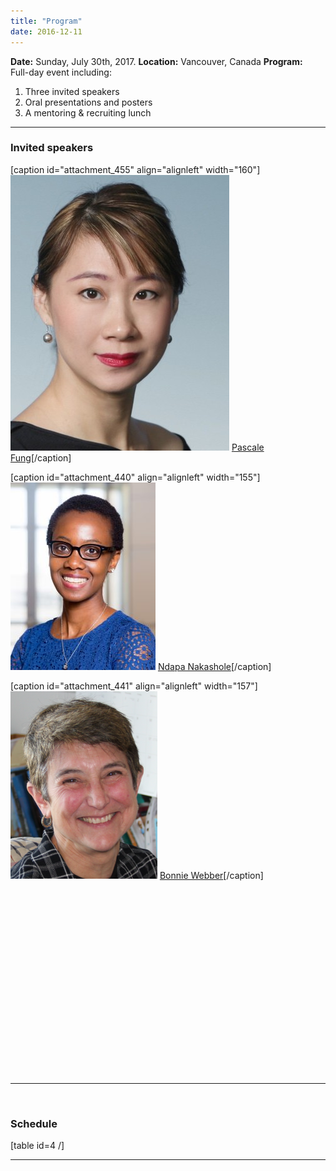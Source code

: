 ```yaml
---
title: "Program"
date: 2016-12-11
---
```


**Date:** Sunday, July 30th, 2017. **Location:** Vancouver, Canada **Program:**  Full-day event including:

1. Three invited speakers
2. Oral presentations and posters
3. A mentoring & recruiting lunch

* * *

### Invited speakers

\[caption id="attachment\_455" align="alignleft" width="160"\][![](images/pascale.jpg)](http://www.ee.ust.hk/~pascale/) [Pascale Fung](http://www.ee.ust.hk/~pascale/)\[/caption\]

\[caption id="attachment\_440" align="alignleft" width="155"\][![](images/nakashole-232x300.jpg)](http://nakashole.com/) [Ndapa Nakashole](http://nakashole.com/)\[/caption\]

\[caption id="attachment\_441" align="alignleft" width="157"\]![](images/webber-235x300.png) [Bonnie Webber](http://homepages.inf.ed.ac.uk/bonnie/)\[/caption\]

 

 

 

 

 

 

 

 

 

 

* * *

 

### Schedule

\[table id=4 /\]

* * *
